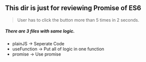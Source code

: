 ## This dir is just for reviewing Promise of ES6


> User has to click the button more than 5 times in 2 seconds.

##### There are 3 files with same logic.
-   plainJS -> Seperate Code
-   useFunction -> Put all of logic in one function
-   promise -> Use promise




 